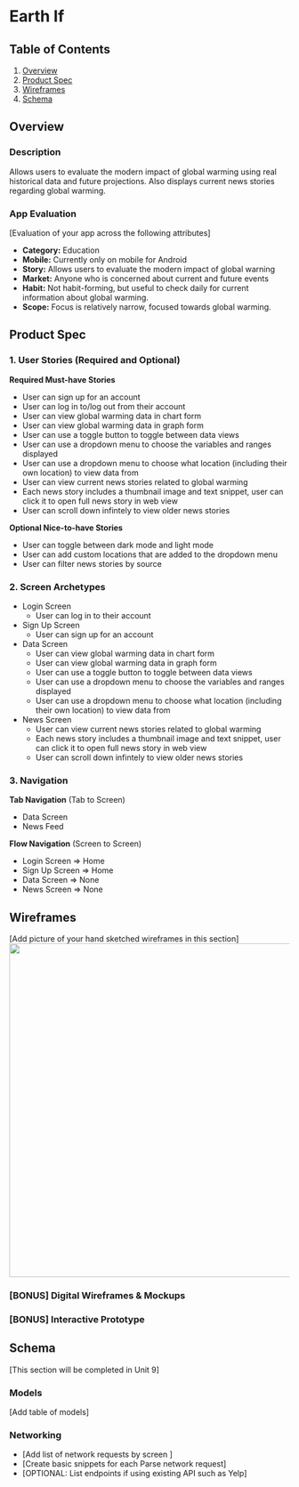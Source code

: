 # Earth If

## Table of Contents
1. [Overview](#Overview)
1. [Product Spec](#Product-Spec)
1. [Wireframes](#Wireframes)
2. [Schema](#Schema)

## Overview
### Description
Allows users to evaluate the modern impact of global warming using real historical data and future projections. Also displays current news stories regarding global warming.

### App Evaluation
[Evaluation of your app across the following attributes]
- **Category:** Education
- **Mobile:** Currently only on mobile for Android
- **Story:** Allows users to evaluate the modern impact of global warning
- **Market:** Anyone who is concerned about current and future events
- **Habit:** Not habit-forming, but useful to check daily for current information about global warming.
- **Scope:** Focus is relatively narrow, focused towards global warming.

## Product Spec

### 1. User Stories (Required and Optional)

**Required Must-have Stories**

* User can sign up for an account
* User can log in to/log out from their account
* User can view global warming data in chart form
* User can view global warming data in graph form
* User can use a toggle button to toggle between data views
* User can use a dropdown menu to choose the variables and ranges displayed
* User can use a dropdown menu to choose what location (including their own location) to view data from
* User can view current news stories related to global warming
* Each news story includes a thumbnail image and text snippet, user can click it to open full news story in web view
* User can scroll down infintely to view older news stories

**Optional Nice-to-have Stories**

* User can toggle between dark mode and light mode
* User can add custom locations that are added to the dropdown menu
* User can filter news stories by source

### 2. Screen Archetypes

* Login Screen
   * User can log in to their account
* Sign Up Screen
   * User can sign up for an account
* Data Screen
   * User can view global warming data in chart form
   * User can view global warming data in graph form
   * User can use a toggle button to toggle between data views
   * User can use a dropdown menu to choose the variables and ranges displayed
   * User can use a dropdown menu to choose what location (including their own location) to view data from
* News Screen
   * User can view current news stories related to global warming
   * Each news story includes a thumbnail image and text snippet, user can click it to open full news story in web view
   * User can scroll down infintely to view older news stories

### 3. Navigation

**Tab Navigation** (Tab to Screen)

* Data Screen
* News Feed

**Flow Navigation** (Screen to Screen)

* Login Screen
   => Home
* Sign Up Screen
   => Home
* Data Screen
   => None
* News Screen
   => None

## Wireframes
[Add picture of your hand sketched wireframes in this section]
<img src="YOUR_WIREFRAME_IMAGE_URL" width=600>

### [BONUS] Digital Wireframes & Mockups

### [BONUS] Interactive Prototype

## Schema 
[This section will be completed in Unit 9]
### Models
[Add table of models]
### Networking
- [Add list of network requests by screen ]
- [Create basic snippets for each Parse network request]
- [OPTIONAL: List endpoints if using existing API such as Yelp]
